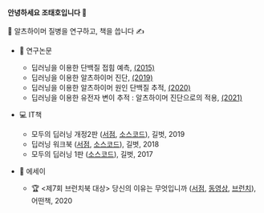 <b> 안녕하세요 조태호입니다 </b> 👋  <br/>  <br/> 
🏥 알츠하이머 질병을 연구하고, 책을 씁니다 ✍️ <br/> 

* 🔬 연구논문
  + 딥러닝을 이용한 단백질 접힘 예측, [(2015)](https://www.nature.com/articles/srep17573)
  + 딥러닝을 이용한 알츠하이머 진단, [(2019)](https://www.frontiersin.org/articles/10.3389/fnagi.2019.00220/full)
  + 딥러닝을 이용한 알츠하이머 원인 단백질 추적, [(2020)](https://bmcbioinformatics.biomedcentral.com/articles/10.1186/s12859-020-03848-0)
  + 딥러닝을 이용한 유전자 변이 추적 : 알츠하이머 진단으로의 적용, [(2021)](https://www.medrxiv.org/content/10.1101/2021.07.19.21260789v1)
  
* 💻 IT책
  + 모두의 딥러닝 개정2판 ([서점](http://www.yes24.com/Product/Goods/86611190), [소스코드](https://github.com/taehojo/deeplearning-for-everyone-2nd)), 길벗, 2019  
  + 딥러닝 워크북 ([서점](http://www.yes24.com/Product/Goods/59789570), [소스코드](https://github.com/taehojo/deeplearning-workshop)), 길벗, 2018
  + 모두의 딥러닝 1판 ([소스코드](https://github.com/taehojo/deeplearning-for-everyone-1st)), 길벗, 2017
  
* 📖 에세이
  + 🏆 <제7회 브런치북 대상> 당신의 이유는 무엇입니까 ([서점](http://www.yes24.com/Product/Goods/90981164), [동영상](https://www.youtube.com/watch?v=szHI91_ZbBU), [브런치](https://brunch.co.kr/brunchbook/not-this-world)), 어떤책, 2020


<!---
taehojo/taehojo is a ✨ special ✨ repository because its `README.md` (this file) appears on your GitHub profile.
You can click the Preview link to take a look at your changes.
--->
